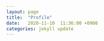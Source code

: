 ```yaml
---
layout: page
title:  "Profile"
date:   2020-11-10  11:36:00 +0900
categories: jekyll update
---
```

